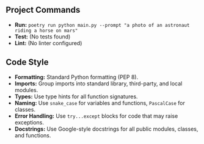 ## Project Commands

- **Run:** `poetry run python main.py --prompt "a photo of an astronaut riding a horse on mars"`
- **Test:** (No tests found)
- **Lint:** (No linter configured)

## Code Style

- **Formatting:** Standard Python formatting (PEP 8).
- **Imports:** Group imports into standard library, third-party, and local modules.
- **Types:** Use type hints for all function signatures.
- **Naming:** Use `snake_case` for variables and functions, `PascalCase` for classes.
- **Error Handling:** Use `try...except` blocks for code that may raise exceptions.
- **Docstrings:** Use Google-style docstrings for all public modules, classes, and functions.
